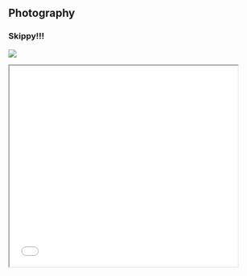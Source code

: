 ## Photography

### Skippy!!!

![](Skippy.jpg)

<iframe height="400" src="3D_PCA_Plotly.html" width="90%"></iframe>



